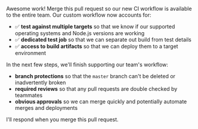 Awesome work! Merge this pull request so our new CI workflow is available to the entire team. Our custom workflow now accounts for:
- :white_check_mark: **test against multiple targets** so that we know if our supported operating systems and Node.js versions are working
- :white_check_mark: **dedicated test job** so that we can separate out build from test details
- :white_check_mark: **access to build artifacts** so that we can deploy them to a target environment

In the next few steps, we'll finish supporting our team's workflow:
- **branch protections** so that the `master` branch can't be deleted or inadvertently broken
- **required reviews** so that any pull requests are double checked by teammates
- **obvious approvals** so we can merge quickly and potentially automate merges and deployments

I'll respond when you merge this pull request.